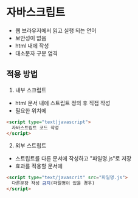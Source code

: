 # 자바스크립트

- 웹 브라우저에서 읽고 실행 되는 언어
- 보안성이 없음
- html 내에 작성
- 대소문자 구분 엄격

## 적용 방법

1. 내부 스크립트

- html 문서 내에 스트립트 정의 후 직접 작성
- 필요한 위치에

```html
<script type="text|javascript">
  자바스트립트 코드 작성
</script>
```

2. 외부 스트립트

- 스트립트를 다른 문서에 작성하고 "파일명.js"로 저장
- 효과를 적용할 문서에

```html
<script type="text/javascrit" src="파일명.js">
  다른문장 작성 금지(파일명이 있을 경우)
</script>
```
